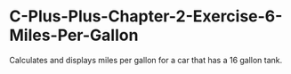 # C-Plus-Plus-Chapter-2-Exercise-6-Miles-Per-Gallon
Calculates and displays miles per gallon for a car that has a 16 gallon tank.
